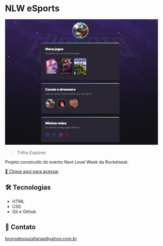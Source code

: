 # NLW eSports

![preview](./.github/preeview.png)

> Trilha Explorer

Projeto construído do evento Next Level Week da Rocketseat.

[🔗 Clique aqui para acessar](https://maykbrito.github.io/nlw-esports-explorer/)


## 🛠 Tecnologias

- HTML
- CSS
- Git e Github

## 💛 Contato

brunodesouzafarias@yahoo.com.br